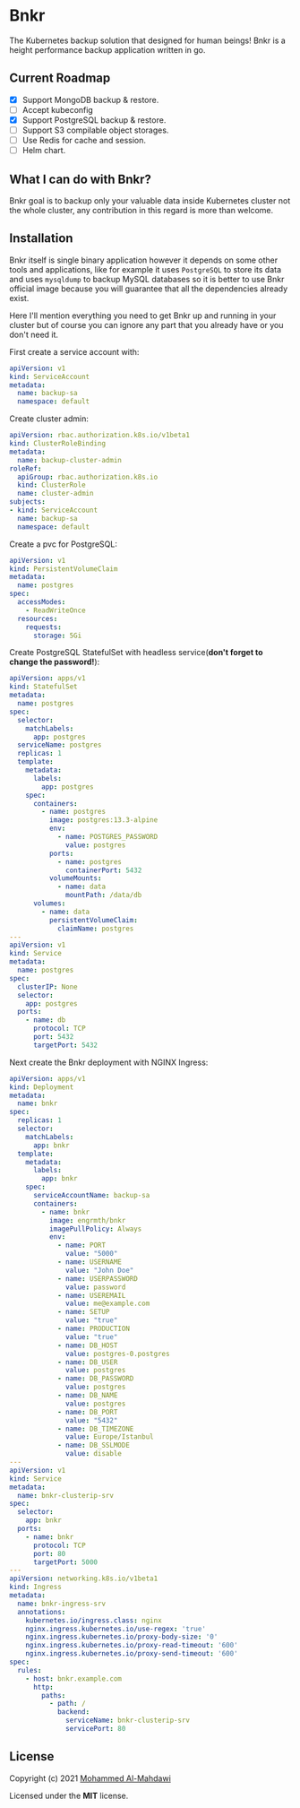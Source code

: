 # Bnkr

The Kubernetes backup solution that designed for human beings!
Bnkr is a height performance backup application written in go.

## Current Roadmap

- [x] Support MongoDB backup & restore.
- [ ] Accept kubeconfig
- [x] Support PostgreSQL backup & restore.
- [ ] Support S3 compilable object storages.
- [ ] Use Redis for cache and session.
- [ ] Helm chart.

## What I can do with Bnkr?

Bnkr goal is to backup only your valuable data inside Kubernetes cluster not the whole cluster, any contribution in this regard is more than welcome.

## Installation

Bnkr itself is single binary application however it depends on some other tools and applications, like for example it uses `PostgreSQL` to store its data and uses `mysqldump` to backup MySQL databases so it is better to use Bnkr official image because you will guarantee that all the dependencies already exist.

Here I'll mention everything you need to get Bnkr up and running in your cluster but of course you can ignore any part that you already have or you don't need it.

First create a service account with:

```yaml
apiVersion: v1
kind: ServiceAccount
metadata:
  name: backup-sa
  namespace: default
```

Create cluster admin:

```yaml
apiVersion: rbac.authorization.k8s.io/v1beta1
kind: ClusterRoleBinding
metadata:
  name: backup-cluster-admin
roleRef:
  apiGroup: rbac.authorization.k8s.io
  kind: ClusterRole
  name: cluster-admin
subjects:
- kind: ServiceAccount
  name: backup-sa
  namespace: default
```

Create a pvc for PostgreSQL:

```yaml
apiVersion: v1
kind: PersistentVolumeClaim
metadata:
  name: postgres
spec:
  accessModes:
    - ReadWriteOnce
  resources:
    requests:
      storage: 5Gi
```

Create PostgreSQL StatefulSet with headless service(**don't forget to change the password!**):

```yaml
apiVersion: apps/v1
kind: StatefulSet
metadata:
  name: postgres
spec:
  selector:
    matchLabels:
      app: postgres
  serviceName: postgres
  replicas: 1
  template:
    metadata:
      labels:
        app: postgres
    spec:
      containers:
        - name: postgres
          image: postgres:13.3-alpine
          env:
            - name: POSTGRES_PASSWORD
              value: postgres
          ports:
            - name: postgres
              containerPort: 5432
          volumeMounts:
            - name: data
              mountPath: /data/db
      volumes:
        - name: data
          persistentVolumeClaim:
            claimName: postgres
---
apiVersion: v1
kind: Service
metadata:
  name: postgres
spec:
  clusterIP: None
  selector:
    app: postgres
  ports:
    - name: db
      protocol: TCP
      port: 5432
      targetPort: 5432
```

Next create the Bnkr deployment with NGINX Ingress:

```yaml
apiVersion: apps/v1
kind: Deployment
metadata:
  name: bnkr
spec:
  replicas: 1
  selector:
    matchLabels:
      app: bnkr
  template:
    metadata:
      labels:
        app: bnkr
    spec:
      serviceAccountName: backup-sa
      containers:
        - name: bnkr
          image: engrmth/bnkr
          imagePullPolicy: Always
          env:
            - name: PORT
              value: "5000"
            - name: USERNAME
              value: "John Doe"
            - name: USERPASSWORD
              value: password
            - name: USEREMAIL
              value: me@example.com
            - name: SETUP
              value: "true"
            - name: PRODUCTION
              value: "true"
            - name: DB_HOST
              value: postgres-0.postgres
            - name: DB_USER
              value: postgres
            - name: DB_PASSWORD
              value: postgres
            - name: DB_NAME
              value: postgres
            - name: DB_PORT
              value: "5432"
            - name: DB_TIMEZONE
              value: Europe/Istanbul
            - name: DB_SSLMODE
              value: disable
---
apiVersion: v1
kind: Service
metadata:
  name: bnkr-clusterip-srv
spec:
  selector:
    app: bnkr
  ports:
    - name: bnkr
      protocol: TCP
      port: 80
      targetPort: 5000
---
apiVersion: networking.k8s.io/v1beta1
kind: Ingress
metadata:
  name: bnkr-ingress-srv
  annotations:
    kubernetes.io/ingress.class: nginx
    nginx.ingress.kubernetes.io/use-regex: 'true'
    nginx.ingress.kubernetes.io/proxy-body-size: '0'
    nginx.ingress.kubernetes.io/proxy-read-timeout: '600'
    nginx.ingress.kubernetes.io/proxy-send-timeout: '600'
spec:
  rules:
    - host: bnkr.example.com
      http:
        paths:
          - path: /
            backend:
              serviceName: bnkr-clusterip-srv
              servicePort: 80
```

## License

Copyright (c) 2021 [Mohammed Al-Mahdawi](https://al-mahdawi.is/)

Licensed under the **MIT** license.